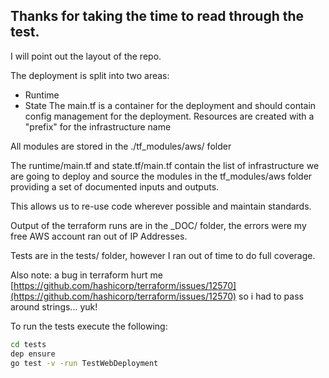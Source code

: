 ## Thanks for taking the time to read through the test.

I will point out the layout of the repo.

The deployment is split into two areas:
* Runtime
* State
The main.tf is a container for the deployment and should contain config management for the deployment.
Resources are created with a "prefix" for the infrastructure name

All modules are stored in the ./tf_modules/aws/ folder

The runtime/main.tf and state.tf/main.tf contain the list of infrastructure we are going to deploy and source the modules in the tf_modules/aws folder providing a set of documented inputs and outputs.

This allows us to re-use code wherever possible and maintain standards.

Output of the terraform runs are in the _DOC/ folder, the errors were my free AWS account ran out of IP Addresses.

Tests are in the tests/ folder, however I ran out of time to do full coverage.

Also note: a bug in terraform hurt me [https://github.com/hashicorp/terraform/issues/12570](https://github.com/hashicorp/terraform/issues/12570) so i had to pass around strings... yuk! 

To run the tests execute the following:

```bash
cd tests
dep ensure
go test -v -run TestWebDeployment
```
